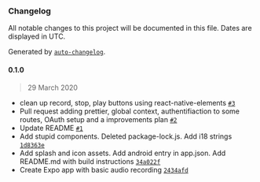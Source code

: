 ### Changelog

All notable changes to this project will be documented in this file. Dates are displayed in UTC.

Generated by [`auto-changelog`](https://github.com/CookPete/auto-changelog).

#### 0.1.0

> 29 March 2020

- clean up record, stop, play buttons using react-native-elements [`#3`](https://github.com/OpenCOVID19CoughCheck/CoughCheckApp/pull/3)
- Pull request adding prettier, global context, authentifiaction to some routes, OAuth setup and a improvements plan [`#2`](https://github.com/OpenCOVID19CoughCheck/CoughCheckApp/pull/2)
- Update README [`#1`](https://github.com/OpenCOVID19CoughCheck/CoughCheckApp/pull/1)
- Add stupid components. Deleted package-lock.js. Add i18 strings [`1d8363e`](https://github.com/OpenCOVID19CoughCheck/CoughCheckApp/commit/1d8363e5f0a15b449264cb08365fa4fb548ac68d)
- Add splash and icon assets. Add android entry in app.json. Add README.md with build instructions [`34a022f`](https://github.com/OpenCOVID19CoughCheck/CoughCheckApp/commit/34a022f901f2d8a7a5e3733a7a9292be6bd56736)
- Create Expo app with basic audio recording [`2434afd`](https://github.com/OpenCOVID19CoughCheck/CoughCheckApp/commit/2434afd56d1960a4b53ba8e33a6c91e2efa2a100)
